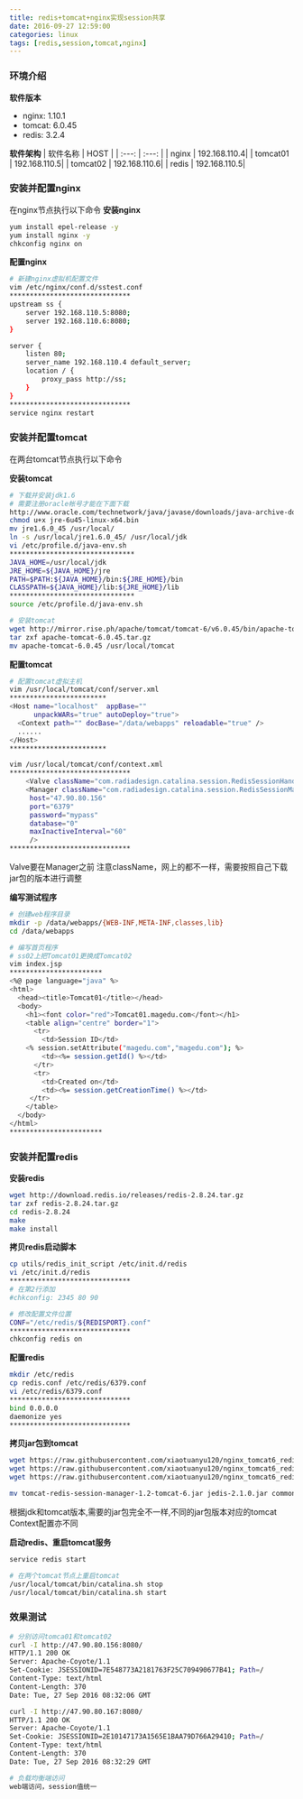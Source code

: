 ```yaml
---
title: redis+tomcat+nginx实现session共享
date: 2016-09-27 12:59:00
categories: linux
tags: [redis,session,tomcat,nginx]
---
```

### 环境介绍
**软件版本**
- nginx: 1.10.1
- tomcat: 6.0.45
- redis: 3.2.4

**软件架构**
| 软件名称 | HOST |
| :---: | :---: |
| nginx | 192.168.110.4|
| tomcat01 | 192.168.110.5|
| tomcat02 | 192.168.110.6|
| redis | 192.168.110.5|

<!--more-->

### 安装并配置nginx
在nginx节点执行以下命令
**安装nginx**
``` bash
yum install epel-release -y
yum install nginx -y
chkconfig nginx on
```
**配置nginx**
``` bash
# 新建nginx虚拟机配置文件
vim /etc/nginx/conf.d/sstest.conf
******************************
upstream ss {
    server 192.168.110.5:8080;
    server 192.168.110.6:8080;
}

server {
    listen 80;
    server_name 192.168.110.4 default_server;
    location / {
        proxy_pass http://ss;
    }
}
******************************
service nginx restart
```

### 安装并配置tomcat
在两台tomcat节点执行以下命令

**安装tomcat**
``` bash
# 下载并安装jdk1.6
# 需要注册oracle帐号才能在下面下载
http://www.oracle.com/technetwork/java/javase/downloads/java-archive-downloads-javase6-419409.html
chmod u+x jre-6u45-linux-x64.bin
mv jre1.6.0_45 /usr/local/
ln -s /usr/local/jre1.6.0_45/ /usr/local/jdk
vi /etc/profile.d/java-env.sh
*******************************
JAVA_HOME=/usr/local/jdk
JRE_HOME=${JAVA_HOME}/jre
PATH=$PATH:${JAVA_HOME}/bin:${JRE_HOME}/bin
CLASSPATH=${JAVA_HOME}/lib:${JRE_HOME}/lib
*******************************
source /etc/profile.d/java-env.sh

# 安装tomcat
wget http://mirror.rise.ph/apache/tomcat/tomcat-6/v6.0.45/bin/apache-tomcat-6.0.45.tar.gz
tar zxf apache-tomcat-6.0.45.tar.gz
mv apache-tomcat-6.0.45 /usr/local/tomcat
```


**配置tomcat**
``` bash
# 配置tomcat虚拟主机
vim /usr/local/tomcat/conf/server.xml
************************
<Host name="localhost"  appBase=""
      unpackWARs="true" autoDeploy="true">
  <Context path="" docBase="/data/webapps" reloadable="true" />
  ......
</Host>
************************

vim /usr/local/tomcat/conf/context.xml
******************************
    <Valve className="com.radiadesign.catalina.session.RedisSessionHandlerValve"/>
    <Manager className="com.radiadesign.catalina.session.RedisSessionManager" 
     host="47.90.80.156"
     port="6379"
	 password="mypass"
     database="0"
     maxInactiveInterval="60"
     />
******************************
```
Valve要在Manager之前
注意className，网上的都不一样，需要按照自己下载jar包的版本进行调整

**编写测试程序**
``` bash
# 创建web程序目录
mkdir -p /data/webapps/{WEB-INF,META-INF,classes,lib}
cd /data/webapps

# 编写首页程序
# ss02上把Tomcat01更换成Tomcat02
vim index.jsp
***********************
<%@ page language="java" %>
<html>
  <head><title>Tomcat01</title></head>
  <body>
    <h1><font color="red">Tomcat01.magedu.com</font></h1>
    <table align="centre" border="1">
      <tr>
        <td>Session ID</td>
    <% session.setAttribute("magedu.com","magedu.com"); %>
        <td><%= session.getId() %></td>
      </tr>
      <tr>
        <td>Created on</td>
        <td><%= session.getCreationTime() %></td>
     </tr>
    </table>
  </body>
</html>
***********************
```


### 安装并配置redis
**安装redis**
``` bash
wget http://download.redis.io/releases/redis-2.8.24.tar.gz
tar zxf redis-2.8.24.tar.gz 
cd redis-2.8.24
make
make install
```

**拷贝redis启动脚本**
``` bash
cp utils/redis_init_script /etc/init.d/redis
vi /etc/init.d/redis
******************************
# 在第2行添加
#chkconfig: 2345 80 90 

# 修改配置文件位置
CONF="/etc/redis/${REDISPORT}.conf"
******************************
chkconfig redis on
```

**配置redis**
``` bash
mkdir /etc/redis
cp redis.conf /etc/redis/6379.conf
vi /etc/redis/6379.conf
******************************
bind 0.0.0.0
daemonize yes
******************************
```

**拷贝jar包到tomcat**
``` bash
wget https://raw.githubusercontent.com/xiaotuanyu120/nginx_tomcat6_redis2.8/master/tomcat-redis-session-manager-1.2-tomcat-6.jar
wget https://raw.githubusercontent.com/xiaotuanyu120/nginx_tomcat6_redis2.8/master/jedis-2.1.0.jar
wget https://raw.githubusercontent.com/xiaotuanyu120/nginx_tomcat6_redis2.8/master/commons-pool-1.6.jar

mv tomcat-redis-session-manager-1.2-tomcat-6.jar jedis-2.1.0.jar commons-pool-1.6.jar /usr/local/tomcat/lib/
```
根据jdk和tomcat版本,需要的jar包完全不一样,不同的jar包版本对应的tomcat Context配置亦不同

**启动redis、重启tomcat服务**
``` bash
service redis start

# 在两个tomcat节点上重启tomcat
/usr/local/tomcat/bin/catalina.sh stop
/usr/local/tomcat/bin/catalina.sh start
```

### 效果测试
``` bash
# 分别访问tomca01和tomcat02
curl -I http://47.90.80.156:8080/
HTTP/1.1 200 OK
Server: Apache-Coyote/1.1
Set-Cookie: JSESSIONID=7E548773A2181763F25C709490677B41; Path=/
Content-Type: text/html
Content-Length: 370
Date: Tue, 27 Sep 2016 08:32:06 GMT

curl -I http://47.90.80.167:8080/
HTTP/1.1 200 OK
Server: Apache-Coyote/1.1
Set-Cookie: JSESSIONID=2E10147173A1565E1BAA79D766A29410; Path=/
Content-Type: text/html
Content-Length: 370
Date: Tue, 27 Sep 2016 08:32:29 GMT

# 负载均衡端访问
web端访问，session值统一
```